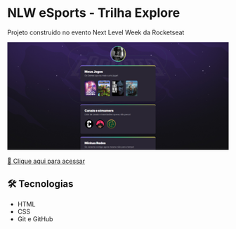 # NLW eSports - Trilha Explore

Projeto construido no evento Next Level Week da Rocketseat

![preview](./danilosw0.github.io_Rocketseat-Explore_.png)

 [🔗 Clique aqui para acessar](https://danilosw0.github.io/Rocketseat-Explore/)

## 🛠 Tecnologias

  - HTML
  - CSS
  - Git e GitHub
